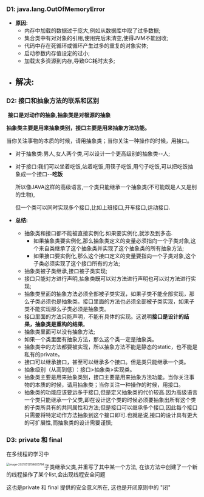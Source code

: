 ###   D1: java.lang.OutOfMemoryError

- **原因:**
  - 内存中加载的数据过于庞大,例如从数据库中取了过多数据;
  - 集合类中有对对象的引用,使用完后未清空,使得JVM不能回收;
  - 代码中存在死循环或循环产生过多的重复的对象实体;
  - 启动参数内存值设定的过小;
  - 加载太多资源到内存,导致GC耗时太多;
- **解决:**
  - 



### D2: 接口和抽象方法的联系和区别

​		**接口是对动作的抽象,抽象类是对根源的抽象**

​		**抽象类主要是用来抽象类别，接口主要是用来抽象方法功能。**

​		当你关注事物的本质的时候，请用抽象类；当你关注一种操作的时候，用接口。

- 对于抽象类:男人,女人两个类,可以设计一个更高级别的抽象类--人;

- 对于接口:我们可以坐着吃饭,站着吃饭,用筷子吃饭,用勺子吃饭,可以把吃饭抽象成一个接口--**吃饭**

  

   所以像JAVA这样的高级语言,一个类只能继承一个抽象类(不可能既是人又是别的生物),

   但一个类可以同时实现多个接口,比如上班接口,开车接口,运动接口.

- **总结:**
  - 抽象类和接口都不能被直接实例化.如果要实例化,就涉及到多态. 
    - 如果抽象类要实例化,那么抽象类定义的变量必须指向一个子类对象,这个来自类继承了这个抽象类并实现了这个抽象类的所有抽象方法;
    - 如果接口要实例化,那么这个接口定义的变量要指向一个子类对象,这个子类必须实现了这个接口所有的方法;
  - 抽象类被子类继承,接口被子类实现;
  - 接口只能对方进行声明,抽象类既可以对方法进行声明也可以对方法进行实现;
  - 抽象类里面的抽象方法必须全部被子类实现，如果子类不能全部实现，那么子类必须也是抽象类。接口里面的方法也必须全部被子类实现，如果子类不能实现那么子类必须是抽象类。
  - 接口里面的方法只能声明，不能有具体的实现。这说明**接口是设计的结果，抽象类是重构的结果**。
  - 抽象类里面可以没有抽象方法;
  - 如果一个类里面有抽象方法，那么这个类一定是抽象类。
  - 抽象类中的方法都要被实现，所以抽象方法不能是静态的static，也不能是私有的private。
  - 接口可以继承接口，甚至可以继承多个接口。但是类只能继承一个类。
  - 抽象级别（从高到低）：接口>抽象类>实现类。
  - 抽象类主要是用来抽象类别，接口主要是用来抽象方法功能。当你关注事物的本质的时候，请用抽象类；当你关注一种操作的时候，用接口。
  - 抽象类的功能应该要远多于接口,但是定义抽象类的代价较高.因为高级语言一个类只能继承一个父类,即在设计这个类的时候必须要抽象出所有这个类的子类所具有的共同属性和方法;但是接口可以继承多个接口,因此每个接口只需要将特定动作方法抽象到这个接口即可.也就是说,接口的设计具有更大的可扩展性,而抽象类的设计需要谨慎;





### D3: private 和 final

在多线程的学习中

<img src="/Users/breeze/Library/Application Support/typora-user-images/image-20210512154605794.png" alt="image-20210512154605794" style="zoom:50%;float:left" />

子类继承父类,并重写了其中某一个方法, 在该方法中创建了一个新的线程操作了某个list,会出现线程安全问题

这也是private 和 final 提供的安全意义所在, 这也是开闭原则中的 "闭"













